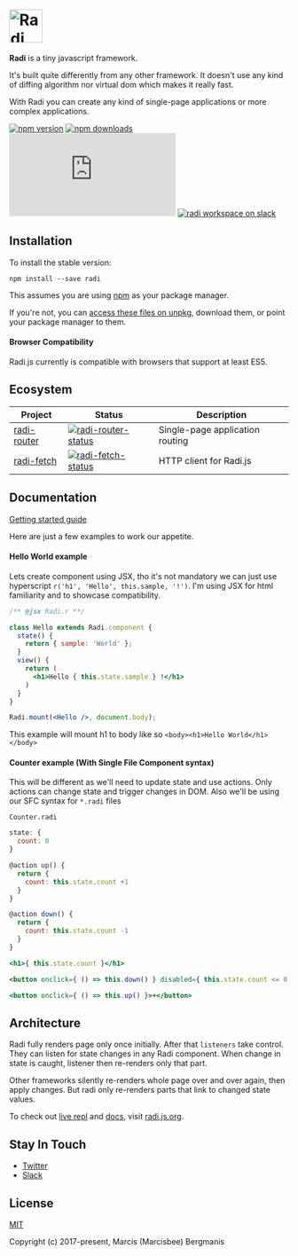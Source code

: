 # <a href='http://radi.js.org'><img src='https://rawgit.com/radi-js/radi/gh-pages/logo/radijs-github.png' height='60' alt='Radi' aria-label='Redux.js.org' /></a>

**Radi** is a tiny javascript framework.

It's built quite differently from any other framework. It doesn't use any kind of diffing algorithm nor virtual dom which makes it really fast.

With Radi you can create any kind of single-page applications or more complex applications.

[![npm version](https://img.shields.io/npm/v/radi.svg?style=flat-square)](https://www.npmjs.com/package/radi)
[![npm downloads](https://img.shields.io/npm/dm/radi.svg?style=flat-square)](https://www.npmjs.com/package/radi)
[![gzip bundle size](http://img.badgesize.io/https://unpkg.com/radi@latest/dist/radi.es.min.js?compression=gzip&style=flat-square)](https://unpkg.com/radi@latest/dist/radi.js)
[![radi workspace on slack](https://img.shields.io/badge/slack-radijs-3eb891.svg?style=flat-square)](https://join.slack.com/t/radijs/shared_invite/enQtMjk3NTE2NjYxMTI2LWFmMTM5NTgwZDI5NmFlYzMzYmMxZjBhMGY0MGM2MzY5NmExY2Y0ODBjNDNmYjYxZWYxMjEyNjJhNjA5OTJjNzQ)


## Installation

To install the stable version:

```
npm install --save radi
```

This assumes you are using [npm](https://www.npmjs.com/) as your package manager.  

If you're not, you can [access these files on unpkg](https://unpkg.com/radi/dist/), download them, or point your package manager to them.

#### Browser Compatibility

Radi.js currently is compatible with browsers that support at least ES5.

## Ecosystem

| Project | Status | Description |
|---------|--------|-------------|
| [radi-router]          | [![radi-router-status]][radi-router-package] | Single-page application routing |
| [radi-fetch]          | [![radi-fetch-status]][radi-fetch-package] | HTTP client for Radi.js |

[radi-router]: https://github.com/radi-js/radi-router

[radi-router-status]: https://img.shields.io/npm/v/radi-router.svg?style=flat-square

[radi-router-package]: https://npmjs.com/package/radi-router

[radi-fetch]: https://github.com/radi-js/radi-fetch

[radi-fetch-status]: https://img.shields.io/npm/v/radi-fetch.svg?style=flat-square

[radi-fetch-package]: https://npmjs.com/package/radi-fetch

## Documentation

[Getting started guide](/docs)

Here are just a few examples to work our appetite.

#### Hello World example

Lets create component using JSX, tho it's not mandatory
we can just use hyperscript `r('h1', 'Hello', this.sample, '!')`. I'm using JSX for html familiarity and to showcase compatibility.

```jsx
/** @jsx Radi.r **/

class Hello extends Radi.component {
  state() {
    return { sample: 'World' };
  }
  view() {
    return (
      <h1>Hello { this.state.sample } !</h1>
    )
  }
}

Radi.mount(<Hello />, document.body);
```

This example will mount h1 to body like so `<body><h1>Hello World</h1></body>`

#### Counter example (With Single File Component syntax)

This will be different as we'll need to update state and use actions. Only actions can change state and trigger changes in DOM.
Also we'll be using our SFC syntax for `*.radi` files

`Counter.radi`
```jsx
state: {
  count: 0
}

@action up() {
  return {
    count: this.state.count +1
  }
}

@action down() {
  return {
    count: this.state.count -1
  }
}

<h1>{ this.state.count }</h1>

<button onclick={ () => this.down() } disabled={ this.state.count <= 0 }>-</button>

<button onclick={ () => this.up() }>+</button>
```

## Architecture

Radi fully renders page only once initially. After that `listeners` take control. They can listen for state changes in any Radi component. When change in state is caught, listener then re-renders only that part.

Other frameworks silently re-renders whole page over and over again, then apply changes. But radi only re-renders parts that link to changed state values.

To check out [live repl](https://radi.js.org/#/fiddle) and [docs](https://radi.js.org/#/docs), visit [radi.js.org](https://radi.js.org).

<!-- ## Changelog

Detailed changes for each release are documented in the [release notes](https://github.com/radi-js/radi/releases). -->

## Stay In Touch

- [Twitter](https://twitter.com/radi_js)
- [Slack](https://join.slack.com/t/radijs/shared_invite/enQtMjk3NTE2NjYxMTI2LWFmMTM5NTgwZDI5NmFlYzMzYmMxZjBhMGY0MGM2MzY5NmExY2Y0ODBjNDNmYjYxZWYxMjEyNjJhNjA5OTJjNzQ)

## License

[MIT](http://opensource.org/licenses/MIT)

Copyright (c) 2017-present, Marcis (Marcisbee) Bergmanis
